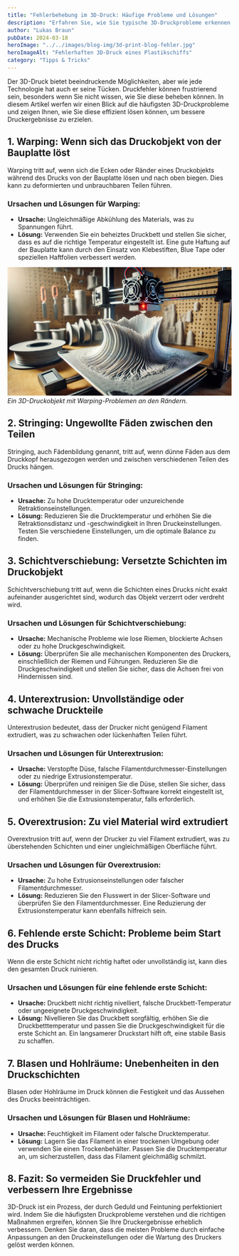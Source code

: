 ```yaml
---
title: "Fehlerbehebung im 3D-Druck: Häufige Probleme und Lösungen"
description: "Erfahren Sie, wie Sie typische 3D-Druckprobleme erkennen und beheben. Praktische Lösungen helfen, bessere Druckergebnisse zu erzielen und Fehler zu vermeiden."
author: "Lukas Braun"
pubDate: 2024-03-18
heroImage: "../../images/blog-img/3d-print-blog-fehler.jpg"
heroImageAlt: "Fehlerhaften 3D-Druck eines Plastikschiffs"
category: "Tipps & Tricks"
---
```


Der 3D-Druck bietet beeindruckende Möglichkeiten, aber wie jede Technologie hat auch er seine Tücken. Druckfehler können frustrierend sein, besonders wenn Sie nicht wissen, wie Sie diese beheben können. In diesem Artikel werfen wir einen Blick auf die häufigsten 3D-Druckprobleme und zeigen Ihnen, wie Sie diese effizient lösen können, um bessere Druckergebnisse zu erzielen.

## 1. Warping: Wenn sich das Druckobjekt von der Bauplatte löst

Warping tritt auf, wenn sich die Ecken oder Ränder eines Druckobjekts während des Drucks von der Bauplatte lösen und nach oben biegen. Dies kann zu deformierten und unbrauchbaren Teilen führen.

### Ursachen und Lösungen für Warping:

- **Ursache:** Ungleichmäßige Abkühlung des Materials, was zu Spannungen führt.
- **Lösung:** Verwenden Sie ein beheiztes Druckbett und stellen Sie sicher, dass es auf die richtige Temperatur eingestellt ist. Eine gute Haftung auf der Bauplatte kann durch den Einsatz von Klebestiften, Blue Tape oder speziellen Haftfolien verbessert werden.

![Beispiel eines Warping-Problems auf einem 3D-Drucker](../../images/blog-img/3d-print-warping.webp)
_Ein 3D-Druckobjekt mit Warping-Problemen an den Rändern._

## 2. Stringing: Ungewollte Fäden zwischen den Teilen

Stringing, auch Fädenbildung genannt, tritt auf, wenn dünne Fäden aus dem Druckkopf herausgezogen werden und zwischen verschiedenen Teilen des Drucks hängen.

### Ursachen und Lösungen für Stringing:

- **Ursache:** Zu hohe Drucktemperatur oder unzureichende Retraktionseinstellungen.
- **Lösung:** Reduzieren Sie die Drucktemperatur und erhöhen Sie die Retraktionsdistanz und -geschwindigkeit in Ihren Druckeinstellungen. Testen Sie verschiedene Einstellungen, um die optimale Balance zu finden.

## 3. Schichtverschiebung: Versetzte Schichten im Druckobjekt

Schichtverschiebung tritt auf, wenn die Schichten eines Drucks nicht exakt aufeinander ausgerichtet sind, wodurch das Objekt verzerrt oder verdreht wird.

### Ursachen und Lösungen für Schichtverschiebung:

- **Ursache:** Mechanische Probleme wie lose Riemen, blockierte Achsen oder zu hohe Druckgeschwindigkeit.
- **Lösung:** Überprüfen Sie alle mechanischen Komponenten des Druckers, einschließlich der Riemen und Führungen. Reduzieren Sie die Druckgeschwindigkeit und stellen Sie sicher, dass die Achsen frei von Hindernissen sind.

## 4. Unterextrusion: Unvollständige oder schwache Druckteile

Unterextrusion bedeutet, dass der Drucker nicht genügend Filament extrudiert, was zu schwachen oder lückenhaften Teilen führt.

### Ursachen und Lösungen für Unterextrusion:

- **Ursache:** Verstopfte Düse, falsche Filamentdurchmesser-Einstellungen oder zu niedrige Extrusionstemperatur.
- **Lösung:** Überprüfen und reinigen Sie die Düse, stellen Sie sicher, dass der Filamentdurchmesser in der Slicer-Software korrekt eingestellt ist, und erhöhen Sie die Extrusionstemperatur, falls erforderlich.

## 5. Overextrusion: Zu viel Material wird extrudiert

Overextrusion tritt auf, wenn der Drucker zu viel Filament extrudiert, was zu überstehenden Schichten und einer ungleichmäßigen Oberfläche führt.

### Ursachen und Lösungen für Overextrusion:

- **Ursache:** Zu hohe Extrusionseinstellungen oder falscher Filamentdurchmesser.
- **Lösung:** Reduzieren Sie den Flusswert in der Slicer-Software und überprüfen Sie den Filamentdurchmesser. Eine Reduzierung der Extrusionstemperatur kann ebenfalls hilfreich sein.

## 6. Fehlende erste Schicht: Probleme beim Start des Drucks

Wenn die erste Schicht nicht richtig haftet oder unvollständig ist, kann dies den gesamten Druck ruinieren.

### Ursachen und Lösungen für eine fehlende erste Schicht:

- **Ursache:** Druckbett nicht richtig nivelliert, falsche Druckbett-Temperatur oder ungeeignete Druckgeschwindigkeit.
- **Lösung:** Nivellieren Sie das Druckbett sorgfältig, erhöhen Sie die Druckbetttemperatur und passen Sie die Druckgeschwindigkeit für die erste Schicht an. Ein langsamerer Druckstart hilft oft, eine stabile Basis zu schaffen.

## 7. Blasen und Hohlräume: Unebenheiten in den Druckschichten

Blasen oder Hohlräume im Druck können die Festigkeit und das Aussehen des Drucks beeinträchtigen.

### Ursachen und Lösungen für Blasen und Hohlräume:

- **Ursache:** Feuchtigkeit im Filament oder falsche Drucktemperatur.
- **Lösung:** Lagern Sie das Filament in einer trockenen Umgebung oder verwenden Sie einen Trockenbehälter. Passen Sie die Drucktemperatur an, um sicherzustellen, dass das Filament gleichmäßig schmilzt.

## 8. Fazit: So vermeiden Sie Druckfehler und verbessern Ihre Ergebnisse

3D-Druck ist ein Prozess, der durch Geduld und Feintuning perfektioniert wird. Indem Sie die häufigsten Druckprobleme verstehen und die richtigen Maßnahmen ergreifen, können Sie Ihre Druckergebnisse erheblich verbessern. Denken Sie daran, dass die meisten Probleme durch einfache Anpassungen an den Druckeinstellungen oder die Wartung des Druckers gelöst werden können.
